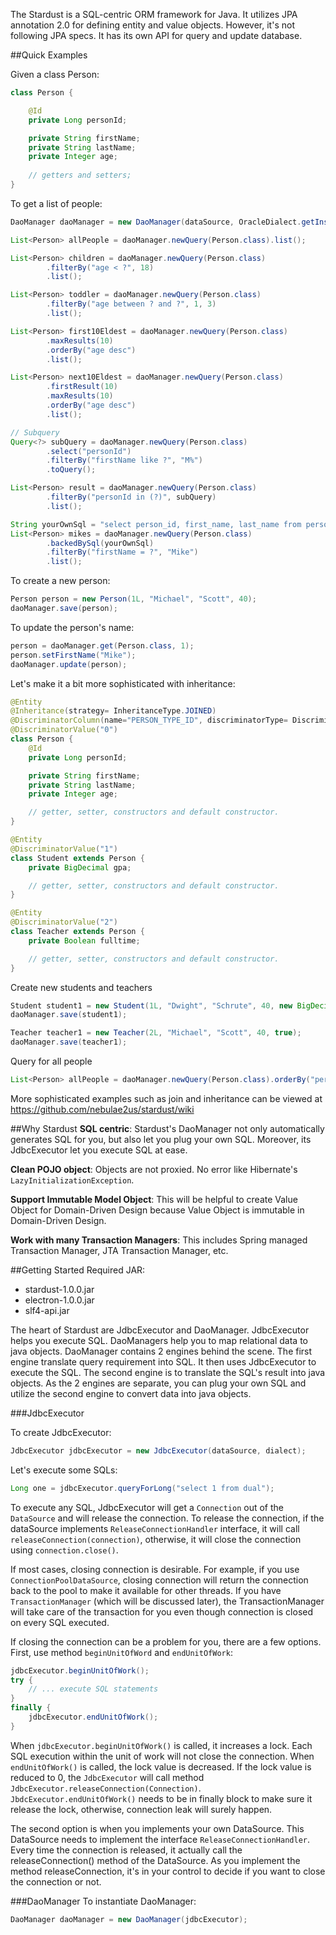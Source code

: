 The Stardust is a SQL-centric ORM framework for Java. It utilizes JPA annotation 2.0 for defining entity and value objects. However, it's not following JPA specs. It has its own API for query and update database.

##Quick Examples

Given a class Person:

``` java
class Person {

	@Id
	private Long personId;

	private String firstName;
	private String lastName;
	private Integer age;
	
	// getters and setters;
}
```
To get a list of people:

``` java
DaoManager daoManager = new DaoManager(dataSource, OracleDialect.getInstance());

List<Person> allPeople = daoManager.newQuery(Person.class).list();

List<Person> children = daoManager.newQuery(Person.class)
		.filterBy("age < ?", 18)
		.list();

List<Person> toddler = daoManager.newQuery(Person.class)
		.filterBy("age between ? and ?", 1, 3)
		.list();

List<Person> first10Eldest = daoManager.newQuery(Person.class)
		.maxResults(10)
		.orderBy("age desc")
		.list();

List<Person> next10Eldest = daoManager.newQuery(Person.class)
		.firstResult(10)
		.maxResults(10)
		.orderBy("age desc")
		.list();

// Subquery
Query<?> subQuery = daoManager.newQuery(Person.class)
		.select("personId")
		.filterBy("firstName like ?", "M%")
		.toQuery();

List<Person> result = daoManager.newQuery(Person.class)
		.filterBy("personId in (?)", subQuery)
		.list();

String yourOwnSql = "select person_id, first_name, last_name from person";
List<Person> mikes = daoManager.newQuery(Person.class)
		.backedBySql(yourOwnSql)
		.filterBy("firstName = ?", "Mike")
		.list();

```

To create a new person:
``` java
Person person = new Person(1L, "Michael", "Scott", 40);
daoManager.save(person);
```

To update the person's name:
``` java
person = daoManager.get(Person.class, 1);
person.setFirstName("Mike");
daoManager.update(person);
```

Let's make it a bit more sophisticated with inheritance:

```java
@Entity
@Inheritance(strategy= InheritanceType.JOINED)
@DiscriminatorColumn(name="PERSON_TYPE_ID", discriminatorType= DiscriminatorType.INTEGER)
@DiscriminatorValue("0")
class Person {
    @Id
    private Long personId;

    private String firstName;
    private String lastName;
    private Integer age;

    // getter, setter, constructors and default constructor.
}

@Entity
@DiscriminatorValue("1")
class Student extends Person {
    private BigDecimal gpa;

    // getter, setter, constructors and default constructor.
}

@Entity
@DiscriminatorValue("2")
class Teacher extends Person {
    private Boolean fulltime;

    // getter, setter, constructors and default constructor.
}
```

Create new students and teachers
```java
Student student1 = new Student(1L, "Dwight", "Schrute", 40, new BigDecimal("3.8"));
daoManager.save(student1);

Teacher teacher1 = new Teacher(2L, "Michael", "Scott", 40, true);
daoManager.save(teacher1);
```

Query for all people
```java
List<Person> allPeople = daoManager.newQuery(Person.class).orderBy("personId").list();
```

More sophisticated examples such as join and inheritance can be viewed at https://github.com/nebulae2us/stardust/wiki

##Why Stardust
__SQL centric__: Stardust's DaoManager not only automatically generates SQL for you, but also let you plug your own SQL. Moreover, its JdbcExecutor let you execute SQL at ease.

__Clean POJO object__: Objects are not proxied. No error like Hibernate's `LazyInitializationException`.

__Support Immutable Model Object__: This will be helpful to create Value Object for Domain-Driven Design because Value Object is immutable in Domain-Driven Design.

__Work with many Transaction Managers__: This includes Spring managed Transaction Manager, JTA Transaction Manager, etc.


##Getting Started
Required  JAR:
* stardust-1.0.0.jar
* electron-1.0.0.jar
* slf4-api.jar

The heart of Stardust are JdbcExecutor and DaoManager. JdbcExecutor helps you execute SQL. DaoManagers help you to map relational data to java objects. DaoManager contains 2 engines behind the scene. The first engine translate query requirement into SQL. It then uses JdbcExecutor to execute the SQL. The second engine is to translate the SQL's result into java objects. As the 2 engines are separate, you can plug your own SQL and utilize the second engine to convert data into java objects.

###JdbcExecutor

To create JdbcExecutor:
``` java
JdbcExecutor jdbcExecutor = new JdbcExecutor(dataSource, dialect);
```

Let's execute some SQLs:
``` java
Long one = jdbcExecutor.queryForLong("select 1 from dual");
```

To execute any SQL, JdbcExecutor will get a `Connection` out of the `DataSource` and will release the connection. To release the connection, if the dataSource implements `ReleaseConnectionHandler` interface, it will call `releaseConnection(connection)`, otherwise, it will close the connection using `connection.close()`.

If most cases, closing connection is desirable. For example, if you use `ConnectionPoolDataSource`, closing connection will return the connection back to the pool to make it available for other threads. If you have `TransactionManager` (which will be discussed later), the TransactionManager will take care of the transaction for you even though connection is closed on every SQL executed.

If closing the connection can be a problem for you, there are a few options. First, use method `beginUnitOfWord` and `endUnitOfWork`:

``` java
jdbcExecutor.beginUnitOfWork();
try {
	// ... execute SQL statements
}
finally {
	jdbcExecutor.endUnitOfWork();
}
```
When `jdbcExecutor.beginUnitOfWork()` is called, it increases a lock. Each SQL execution within the unit of work will not close the connection. When `endUnitOfWork()` is called, the lock value is decreased. If the lock value is reduced to 0, the `JdbcExecutor` will call method `JdbcExecutor.releaseConnection(Connection)`. `JbdcExecutor.endUnitOfWork()` needs to be in finally block to make sure it release the lock, otherwise, connection leak will surely happen.

The second option is when you implements your own DataSource. This DataSource needs to implement the interface `ReleaseConnectionHandler`. Every time the connection is released, it actually call the releaseConnection() method of the DataSource. As you implement the method releaseConnection, it's in your control to decide if you want to close the connection or not.

###DaoManager
To instantiate DaoManager:
``` java
DaoManager daoManager = new DaoManager(jdbcExecutor);
```


